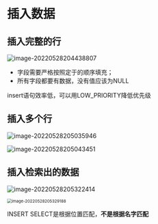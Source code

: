 # 插入数据

## 插入完整的行

![image-20220528204438807](https://buketyzl.oss-cn-qingdao.aliyuncs.com/image-20220528204438807.png)

- 字段需要严格按照定于的顺序填充；
- 所有字段都要有数据，没有值应该为NULL



insert语句效率低，可以用LOW_PRIORITY降低优先级



## 插入多个行

![image-20220528205035946](https://buketyzl.oss-cn-qingdao.aliyuncs.com/image-20220528205035946.png)

![image-20220528205043451](https://buketyzl.oss-cn-qingdao.aliyuncs.com/image-20220528205043451.png)

## 插入检索出的数据

![image-20220528205322414](https://buketyzl.oss-cn-qingdao.aliyuncs.com/image-20220528205322414.png)

<img src="D:\学习\工作\md\计算机基础\数据库.assets\image-20220528205329188.png" alt="image-20220528205329188" style="zoom: 67%;" />

INSERT SELECT是根据位置匹配，**不是根据名字匹配**


